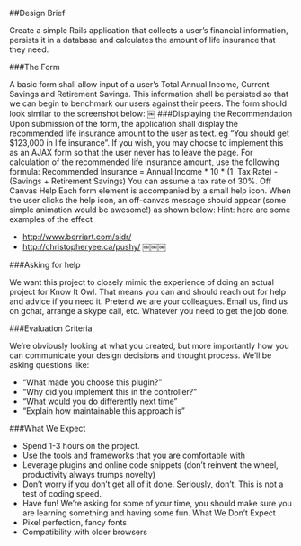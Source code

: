 ##Design Brief

Create a simple Rails application that collects a user’s financial information, persists it in a database and calculates the amount of life insurance that they need.

###The Form

A basic form shall allow input of a user’s Total Annual Income, Current Savings and Retirement Savings. This information shall be persisted so that we can begin to benchmark our users against their peers. The form should look similar to the screenshot below:
￼
###Displaying the Recommendation
Upon submission of the form, the application shall display the recommended life insurance amount to the user as text. eg “You should get $123,000 in life insurance”. If you wish, you may choose to implement this as an AJAX form so that the user never has to leave the page.
For calculation of the recommended life insurance amount, use the following formula:
Recommended Insurance = Annual Income * 10 * (1 ­ Tax Rate) ­ (Savings + Retirement Savings)
You can assume a tax rate of 30%.
Off Canvas Help
Each form element is accompanied by a small help icon. When the user clicks the help icon, an off-canvas message should appear (some simple animation would be awesome!) as shown below:
Hint: here are some examples of the effect

* http://www.berriart.com/sidr/
* http://christopheryee.ca/pushy/
￼￼￼

###Asking for help

We want this project to closely mimic the experience of doing an actual project for Know It Owl. That means you can and should reach out for help and advice if you need it. Pretend we are your colleagues. Email us, find us on gchat, arrange a skype call, etc. Whatever you need to get the job done.

###Evaluation Criteria

We’re obviously looking at what you created, but more importantly how you can communicate your design decisions and thought process. We’ll be asking questions like:

* “What made you choose this plugin?”
* “Why did you implement this in the controller?”
* “What would you do differently next time”
* “Explain how maintainable this approach is”

###What We Expect

* Spend 1-3 hours on the project.
* Use the tools and frameworks that you are comfortable with
* Leverage plugins and online code snippets (don’t reinvent the wheel, productivity
always trumps novelty)
* Don’t worry if you don’t get all of it done. Seriously, don’t. This is not a test of coding
speed.
* Have fun! We’re asking for some of your time, you should make sure you are learning
something and having some fun.
What We Don’t Expect
* Pixel perfection, fancy fonts
* Compatibility with older browsers
